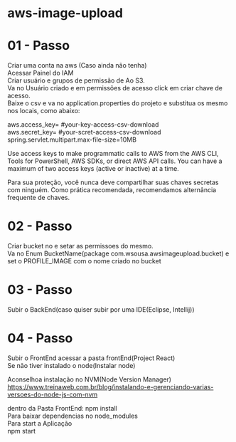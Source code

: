 # aws-image-upload

# 01 - Passo
Criar uma conta na aws (Caso ainda não tenha) <br/>
Acessar Painel do IAM <br/>
Criar usuário e grupos de permissão de Ao S3. <br/>
Va no Usuário criado e em permissões de acesso click em criar chave de acesso. <br/>
Baixe o csv e va no application.properties do projeto e substitua os mesmo nos locais, como abaixo: <br/> 

aws.access_key= #your-key-access-csv-download <br/>
aws.secret_key= #your-scret-access-csv-download <br/>
spring.servlet.multipart.max-file-size=10MB <br/>

Use access keys to make programmatic calls to AWS from the AWS CLI, Tools for PowerShell, AWS SDKs, or direct AWS API calls. You can have a maximum of two access keys (active or inactive) at a time.<br/>

Para sua proteção, você nunca deve compartilhar suas chaves secretas com ninguém. Como prática recomendada, recomendamos alternância frequente de chaves. <br/>

# 02 - Passo
Criar bucket no e setar as permissoes do mesmo. <br/>
Va no Enum BucketName(package com.wsousa.awsimageupload.bucket) e set o PROFILE_IMAGE com o nome criado no bucket

# 03 - Passo
Subir o BackEnd(caso quiser subir por uma IDE(Eclipse, Intellij))
<br/>

# 04 - Passo 
Subir o FrontEnd acessar a pasta frontEnd(Project React)<br/>
Se não tiver instalado o node(Instalar node)
<br/>

Aconselhoa instalação no NVM(Node Version Manager)<br/>
https://www.treinaweb.com.br/blog/instalando-e-gerenciando-varias-versoes-do-node-js-com-nvm

dentro da Pasta FrontEnd:
npm install 
<br/>
Para baixar dependencias no node_modules
<br/>
Para start a Aplicação
<br/>
npm start


